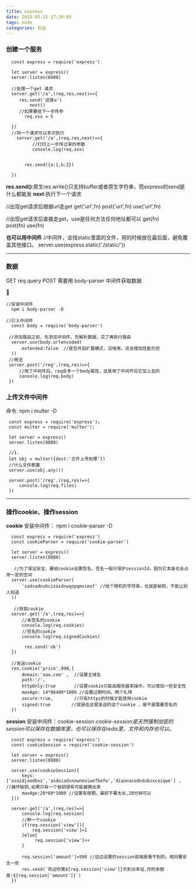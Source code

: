 ```yaml
---
title: express
date: 2019-05-15 17:20:03
tags: node
categories: 后台
---
```


### 创建一个服务
```
  const express = require('express')

  let server = express()
  server.listen(8080)

  //处理一个get 请求
  server.get('/a',(req,res,next)=>{
     res.send('这是a')
         next()
     //如果要给下一步传参
       req.xxx = 5
  
  })
  //同一个请求可以多次执行
    server.get('/a',(req,res,next)=>{
          //打印上一步传过来的参数
          console.log(req.xxx)


       res.send({a:1,b:2})
     
  })
```

**res.send()**:原生res.write()只支持buffer或者原生字符串，而express的send是什么都能发
**next**:执行下一个请求

//出现get请求后根据url走get
get('url',fn)
post('url',fn)
use('url',fn)

//出现get请求后直接走get，use是任何方法任何地址都可以
get(fn)   
post(fn)
use(fn)

**也可以用中间件**
//中间件，会找static里面的文件，用的时候放在最后面，避免覆盖其他接口。
server.use(express.static('./static/'))

---

### 数据
GET     req.query
POST    需要用 body-parser 中间件获取数据


```
//安装中间件
  npm i body-parser -D

//引入中间件
  const body = require('body-parser')

 //添加路由之前，先添加中间件，先解析数据，完了再执行路由 
  server.use(body.urlencoded(
      extended:false  //是否开启扩展模式，没啥用，还会增加性能负担
  ))
 //用法
 server.post('/reg',(req,res)=>{
     //用了中间件后，req会多一个body属性，这是用了中间件后它加上去的
     console.log(req.body)
 })
```

### 上传文件中间件
  命令: npm i multer -D

   ```
    const express = require('express');
    const multer = require('multer');

    let server = express()
    server.listen(8080)

    //1. 
    let obj = multer({dest:'文件上传到哪'})
    //什么文件都要
    server.use(obj.any()) 

    server.post('/reg',(req,res)=>{
        console.log(req.files)
    })
   ```

---

### 操作cookie、操作session
 
 **cookie**
 安装中间件： npm i cookie-parser -D

 ```
   const express = require('express')
   const cookieParser = require('cookie-parser')

   let server = express()
   server.listen(8080)
    
    //为了保证安全，要给cookie设置签名，签名一般只保护sessionId，因为它本身也会占用一定的空间
   server.use(cookieParser(
       'sadsadnubcisaidnwqopqmvieof' //给个随机的字符串，也就是秘钥，不能让别人知道
   ))
    
    //获取cookie
   server.get('/a',(req,res)=>{
       //未签名的cookie
       console.log(req.cookies) 
       //签名的cookie
       console.log(req.signedCookies)

        res.send('ok')
   })

   //发送cookie
   res.cookie('price',998,{
       domain:'aaa.com' ,  //设置主域名
       path:'/',
       httpOnly:true       //设置cookie只能由服务器来操作，可以增加一些安全性
       maxAge: 14*86400*1000 //设置过期时间，两个礼拜
       secure:true,        //只有https的时候才能使用cookie
       signed:true        //就是在这里发送的这个cookie ，是不是需要签名的
   })
 ```

  **session**
  安装中间件：cookie-session
  *cookie-session是天然强制加密的*
  *session可以保存在数据库里，也可以保存在redis里，文件和内存也可以。*
  ```
    const express = require('express')
    const cookieSession = require('cookie-session')

    let server = express()
    server.listen(8080)

    server.use(cookieSession({
        keys:['asoidjaodbxz','asdoiadsnowneoiwefbefw','diaonasodndubzxcoiqwe'] ,   //循环秘钥,如果只有一个秘钥很有可能被猜出来
        maxAge:20*60*1000 //设置有效期，最好不要太长,20分钟可以
    }))

    server.get('/a',(req,res)=>{
        console.log(req.session)
        //种一个cookie
        if(req.session['view']){
            req.session['view']=1
        }else{
             req.session['view']++
        }
   
        req.session['amount']=998 //这边设置的session前端是看不到的，相对要安全一些
        res.send(`欢迎你第${req.session['view']}次到访本站,你的余额是:${req.session['amount']}`)
    })
  ```

